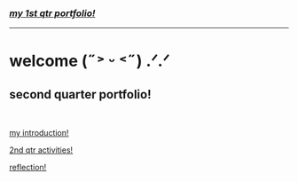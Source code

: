 <html>
<head> <title> HOME </title> 
<link rel="stylesheet" href="style.css" type="text/css"/>
</head>
<body>
<a href="https://ccsarra.github.io/ccgsarra.github.io/">
<h3><u><i>my 1st qtr portfolio!</u></i></h3></a>
<hr>
<h1> welcome (˶˃ ᵕ ˂˶) .ᐟ.ᐟ</h1>
<h2> second quarter portfolio!</h2><br>
<a href="intro.html">
<p><u> my introduction!</p></a>
<a href="pics.html">
<p><u> 2nd qtr activities!</p></a>
<a href="reflection.html">
<p><u> reflection!</p></a>
</body>
</html>
